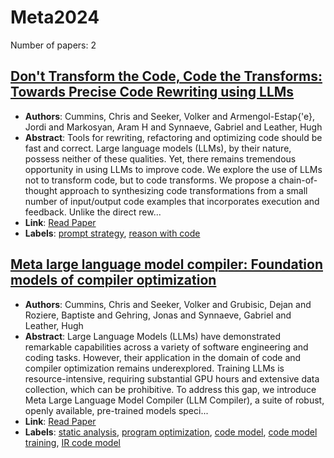 # Meta2024

Number of papers: 2

## [Don't Transform the Code, Code the Transforms: Towards Precise Code Rewriting using LLMs](paper_2.md)
- **Authors**: Cummins, Chris and Seeker, Volker and Armengol-Estap{\'e}, Jordi and Markosyan, Aram H and Synnaeve, Gabriel and Leather, Hugh
- **Abstract**: Tools for rewriting, refactoring and optimizing code should be fast and correct. Large language models (LLMs), by their nature, possess neither of these qualities. Yet, there remains tremendous opportunity in using LLMs to improve code. We explore the use of LLMs not to transform code, but to code transforms. We propose a chain-of-thought approach to synthesizing code transformations from a small number of input/output code examples that incorporates execution and feedback. Unlike the direct rew...
- **Link**: [Read Paper](https://arxiv.org/pdf/2410.08806)
- **Labels**: [prompt strategy](../../labels/prompt_strategy.md), [reason with code](../../labels/reason_with_code.md)


## [Meta large language model compiler: Foundation models of compiler optimization](paper_1.md)
- **Authors**: Cummins, Chris and Seeker, Volker and Grubisic, Dejan and Roziere, Baptiste and Gehring, Jonas and Synnaeve, Gabriel and Leather, Hugh
- **Abstract**: Large Language Models (LLMs) have demonstrated remarkable capabilities across a variety of software engineering and coding tasks. However, their application in the domain of code and compiler optimization remains underexplored. Training LLMs is resource-intensive, requiring substantial GPU hours and extensive data collection, which can be prohibitive. To address this gap, we introduce Meta Large Language Model Compiler (LLM Compiler), a suite of robust, openly available, pre-trained models speci...
- **Link**: [Read Paper](https://arxiv.org/pdf/2302.05319)
- **Labels**: [static analysis](../../labels/static_analysis.md), [program optimization](../../labels/program_optimization.md), [code model](../../labels/code_model.md), [code model training](../../labels/code_model_training.md), [IR code model](../../labels/IR_code_model.md)
